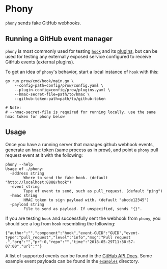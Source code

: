 # Phony

`phony` sends fake GitHub webhooks.

## Running a GitHub event manager
`phony` is most commonly used for testing [`hook`](../hook) and its [plugins](/prow/plugins), but can be used for testing any externally exposed service configured to receive GitHub events (external plugins).

To get an idea of `phony`'s behavior, start a local instance of `hook` with
this:
```
go run prow/cmd/hook/main.go \
	--config-path=config/prow/config.yaml \
	--plugin-config=config/prow/plugins.yaml \
	--hmac-secret-file=path/to/hmac \
	--github-token-path=path/to/github-token

# Note:
# --hmac-secret-file is required for running locally, use the same hmac token for phony below
```

## Usage
Once you have a running server that manages github webhook events, generate an
`hmac` token (same process as in [prow](../..)), and point a `phony` pull
request event at it with the following:
```
phony --help
Usage of ./phony:
  -address string
    	Where to send the fake hook. (default "http://localhost:8888/hook")
  -event string
    	Type of event to send, such as pull_request. (default "ping")
  -hmac string
    	HMAC token to sign payload with. (default "abcde12345")
  -payload string
    	File to send as payload. If unspecified, sends "{}".
```

If you are testing `hook` and successfully sent the webhook from `phony`, you should see a log from `hook` resembling the following:
```
{"author":"","component":"hook","event-GUID":"GUID","event-type":"pull_request","level":"info","msg":"Pull request .","org":"","pr":0,"repo":"","time":"2018-05-29T11:38:57-07:00","url":""}
```

A list of supported events can be found in the [GitHub API Docs](https://developer.github.com/v3/activity/events/types/). Some example event payloads can be found in the [`examples`](/prow/cmd/phony/examples) directory.
